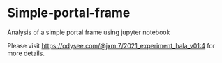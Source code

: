 # Simple-portal-frame
Analysis of a simple portal frame using jupyter notebook

Please visit https://odysee.com/@jxm:7/2021_experiment_hala_v01:4 for more details.
